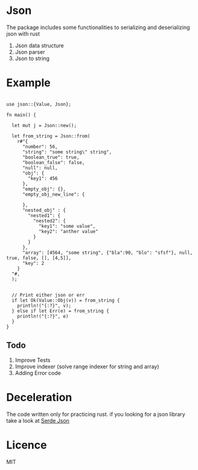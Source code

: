 # Json

The package includes some functionalities to  serializing and deserializing json with rust

1. Json data structure
2. Json parser
3. Json to string

# Example
```

use json::{Value, Json};

fn main() {

  let mut j = Json::new();

  let from_string = Json::from(
    r#"{
      "number": 56,
      "string": "some string\" string",
      "boolean_true": true,
      "boolean_false": false,
      "null": null,
      "obj": {
        "key1": 456
      },
      "empty_obj": {},
      "empty_obj_new_line": {

      },
      "nested_obj" : {
        "nested1": {
          "nested2": {
            "key1": "some value",
            "key2": "anther value"
          }
        }
      },
      "array": [4564, "some string", {"bla":90, "blo": "sfsf"}, null, true, false, [], [4,5]],
      "key": 2
    }
  "#,
  );


  // Print either json or err
  if let Ok(Value::Obj(v)) = from_string {
    println!("{:?}", v);
  } else if let Err(e) = from_string {
    println!("{:?}", e)
  }
}
```


## Todo

1. Improve Tests
2. Improve indexer (solve range indexer for string and array)
3. Adding Error code

# Deceleration
The code written only for practicing rust. if you looking for a json library take a look at [Serde Json](https://github.com/serde-rs/json)

# Licence
MIT
